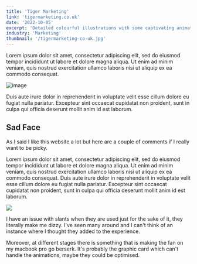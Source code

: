```yaml
---
title: 'Tiger Marketing'
link: 'tigermarketing.co.uk'
date: '2022-10-05'
excerpt: 'Detailed colourful illustrations with some captivating animation, that is just the beginning, this website converts'
industry: 'Marketing'
thumbnail: '/tigermarketing-co-uk.jpg'
---
```


Lorem ipsum dolor sit amet, consectetur adipiscing elit, sed do eiusmod tempor incididunt ut labore et dolore magna aliqua. Ut enim ad minim veniam, quis nostrud exercitation ullamco laboris nisi ut aliquip ex ea commodo consequat.

![image](/eumodig-image-placeholder-2-to-1-light.jpg)

Duis aute irure dolor in reprehenderit in voluptate velit esse cillum dolore eu fugiat nulla pariatur. Excepteur sint occaecat cupidatat non proident, sunt in culpa qui officia deserunt mollit anim id est laborum.

## Sad Face

As I said I like this website a lot but here are a couple of comments if I really want to be picky.

<div class="colRow">
    <div class="colHalf">
        <p>
        Lorem ipsum dolor sit amet, consectetur adipiscing elit, sed do eiusmod tempor incididunt ut labore et dolore magna aliqua. Ut enim ad minim veniam, quis nostrud exercitation ullamco laboris nisi ut aliquip ex ea commodo consequat. Duis aute irure dolor in reprehenderit in voluptate velit esse cillum dolore eu fugiat nulla pariatur. Excepteur sint occaecat cupidatat non proident, sunt in culpa qui officia deserunt mollit anim id est laborum.
        </p>
    </div>
    <div class="colHalf">
        <img src="/eumodig-image-placeholder-square-light.jpg" >
    </div>
</div>

I have an issue with slants when they are used just for the sake of it, they literally make me dizzy. I've seen many around and I can't think of an instance where I thought they added to the experience.

Moreover, at different stages there is something that is making the fan on my macbook pro go berserk. It's probably the graphic card which can't handle the animations, maybe they could be optimised.
